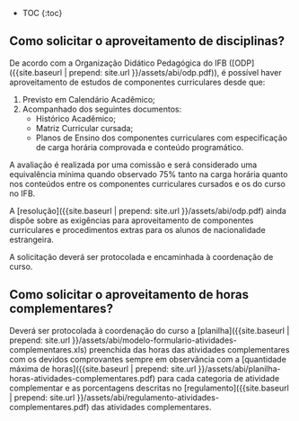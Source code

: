 * TOC
{:toc}


## Como solicitar o aproveitamento de disciplinas?

De acordo com a Organização Didático Pedagógica do IFB ([ODP]({{site.baseurl | prepend: site.url }}/assets/abi/odp.pdf)), é possível haver aproveitamento de estudos de componentes curriculares desde que:

1. Previsto em Calendário Acadêmico;
2. Acompanhado dos seguintes documentos:
   - Histórico Acadêmico;    
   - Matriz Curricular cursada;
   - Planos de Ensino dos componentes curriculares com especificação de carga horária comprovada e conteúdo programático.

A avaliação é realizada por uma comissão e será considerado uma equivalência mínima quando observado 75% tanto na carga horária quanto nos conteúdos entre os componentes curriculares cursados e os do curso no IFB.

A [resolução]({{site.baseurl | prepend: site.url }}/assets/abi/odp.pdf) ainda dispõe sobre as exigências para aproveitamento de componentes curriculares e procedimentos extras para os alunos de nacionalidade estrangeira.

A solicitação deverá ser protocolada e encaminhada à coordenação de curso.


## Como solicitar o aproveitamento de horas complementares?

Deverá ser protocolada à coordenação do curso a [planilha]({{site.baseurl | prepend: site.url }}/assets/abi/modelo-formulario-atividades-complementares.xls) preenchida das horas das atividades complementares com os devidos comprovantes sempre em observância com a [quantidade máxima de horas]({{site.baseurl | prepend: site.url }}/assets/abi/planilha-horas-atividades-complementares.pdf) para cada categoria de  atividade complementar e as porcentagens descritas no [regulamento]({{site.baseurl | prepend: site.url }}/assets/abi/regulamento-atividades-complementares.pdf) das atividades complementares.

